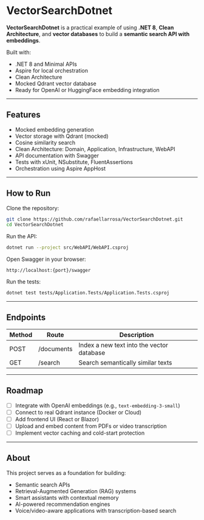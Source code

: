 # VectorSearchDotnet

**VectorSearchDotnet** is a practical example of using **.NET 8**, **Clean Architecture**, and **vector databases** to build a **semantic search API with embeddings**.

Built with:

- .NET 8 and Minimal APIs  
- Aspire for local orchestration  
- Clean Architecture  
- Mocked Qdrant vector database  
- Ready for OpenAI or HuggingFace embedding integration

---

## Features

- Mocked embedding generation
- Vector storage with Qdrant (mocked)
- Cosine similarity search
- Clean Architecture: Domain, Application, Infrastructure, WebAPI
- API documentation with Swagger
- Tests with xUnit, NSubstitute, FluentAssertions
- Orchestration using Aspire AppHost

---

## How to Run

Clone the repository:

```bash
git clone https://github.com/rafaellarrosa/VectorSearchDotnet.git
cd VectorSearchDotnet
```

Run the API:

```bash
dotnet run --project src/WebAPI/WebAPI.csproj
```

Open Swagger in your browser:

```
http://localhost:{port}/swagger
```

Run the tests:

```bash
dotnet test tests/Application.Tests/Application.Tests.csproj
```

---

## Endpoints

| Method | Route      | Description                               |
|--------|------------|-------------------------------------------|
| POST   | /documents | Index a new text into the vector database |
| GET    | /search    | Search semantically similar texts         |

---

## Roadmap

- [ ] Integrate with OpenAI embeddings (e.g., `text-embedding-3-small`)
- [ ] Connect to real Qdrant instance (Docker or Cloud)
- [ ] Add frontend UI (React or Blazor)
- [ ] Upload and embed content from PDFs or video transcription
- [ ] Implement vector caching and cold-start protection

---

## About

This project serves as a foundation for building:

- Semantic search APIs  
- Retrieval-Augmented Generation (RAG) systems  
- Smart assistants with contextual memory  
- AI-powered recommendation engines  
- Voice/video-aware applications with transcription-based search
